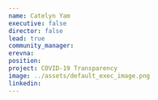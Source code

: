```yaml
---
name: Catelyn Yam
executive: false
director: false
lead: true
community_manager: 
erevna:    
position:  
project: COVID-19 Transparency 
image: ../assets/default_exec_image.png
linkedin: 
---
```

